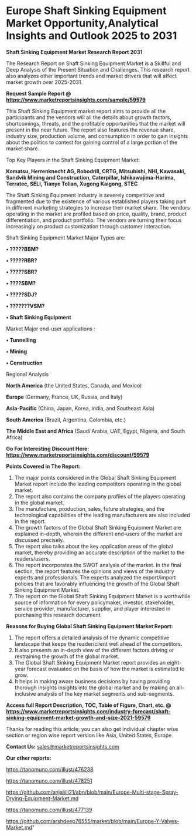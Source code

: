  # Europe Shaft Sinking Equipment Market Opportunity,Analytical Insights and Outlook 2025 to 2031

<strong>Shaft Sinking Equipment Market Research Report 2031</strong>

The Research Report on Shaft Sinking Equipment Market is a Skillful and Deep Analysis of the Present Situation and Challenges. This research report also analyzes other important trends and market drivers that will affect market growth over 2025-2031.

<strong>Request Sample Report @ <a href=https://www.marketreportsinsights.com/sample/59579>https://www.marketreportsinsights.com/sample/59579</a></strong>

This Shaft Sinking Equipment market report aims to provide all the participants and the vendors will all the details about growth factors, shortcomings, threats, and the profitable opportunities that the market will present in the near future. The report also features the revenue share, industry size, production volume, and consumption in order to gain insights about the politics to contest for gaining control of a large portion of the market share.

Top Key Players in the Shaft Sinking Equipment Market:

<strong>Komatsu, Herrenknecht AG, Robodrill, CRTG, Mitsubishi, NHI, Kawasaki, Sandvik Mining and Construction, Caterpillar, Ishikawajima-Harima, Terratec, SELI, Tianye Tolian, Xugong Kaigong, STEC</strong>

The Shaft Sinking Equipment Industry is severely competitive and fragmented due to the existence of various established players taking part in different marketing strategies to increase their market share. The vendors operating in the market are profiled based on price, quality, brand, product differentiation, and product portfolio. The vendors are turning their focus increasingly on product customization through customer interaction.

Shaft Sinking Equipment Market Major Types are:

<strong>• ?????BBM?

• ?????RBR?

• ?????SBR?

• ????SBM?

• ?????SDJ?

• ???????VSM?

• Shaft Sinking Equipment</strong>

Market Major end-user applications :

<strong>• Tunnelling

• Mining

• Construction</strong>

Regional Analysis

</u><strong><b>North America</b></strong> (the United States, Canada, and Mexico)

<strong><b>Europe </b></strong>(Germany, France, UK, Russia, and Italy)

<strong><b>Asia-Pacific</b></strong> (China, Japan, Korea, India, and Southeast Asia)

<strong><b>South America</b></strong> (Brazil, Argentina, Colombia, etc.)

<strong><b>The Middle East and Africa</b></strong> (Saudi Arabia, UAE, Egypt, Nigeria, and South Africa)

<strong>Go For Interesting Discount Here: <a href=https://www.marketreportsinsights.com/discount/59579>https://www.marketreportsinsights.com/discount/59579</a></strong>

<strong>Points Covered in The Report:</strong>
<ol>
  <li>The major points considered in the Global Shaft Sinking Equipment Market report include the leading competitors operating in the global market.</li>
  <li>The report also contains the company profiles of the players operating in the global market.</li>
  <li>The manufacture, production, sales, future strategies, and the technological capabilities of the leading manufacturers are also included in the report.</li>
  <li>The growth factors of the Global Shaft Sinking Equipment Market are explained in-depth, wherein the different end-users of the market are discussed precisely.</li>
  <li>The report also talks about the key application areas of the global market, thereby providing an accurate description of the market to the readers/users.</li>
  <li>The report incorporates the SWOT analysis of the market. In the final section, the report features the opinions and views of the industry experts and professionals. The experts analyzed the export/import policies that are favorably influencing the growth of the Global Shaft Sinking Equipment Market.</li>
  <li>The report on the Global Shaft Sinking Equipment Market is a worthwhile source of information for every policymaker, investor, stakeholder, service provider, manufacturer, supplier, and player interested in purchasing this research document.</li>
</ol>
<strong>Reasons for Buying Global Shaft Sinking Equipment Market Report:</strong>

<ol>
  <li>The report offers a detailed analysis of the dynamic competitive landscape that keeps the reader/client well ahead of the competitors.</li>
  <li>It also presents an in-depth view of the different factors driving or restraining the growth of the global market.</li>
  <li>The Global Shaft Sinking Equipment Market report provides an eight-year forecast evaluated on the basis of how the market is estimated to grow.</li>
  <li>It helps in making aware business decisions by having providing thorough insights insights into the global market and by making an all-inclusive analysis of the key market segments and sub-segments.</li>
</ol>
<strong>Access full Report Description, TOC, Table of Figure, Chart, etc. @ <a href=https://www.marketreportsinsights.com/industry-forecast/shaft-sinking-equipment-market-growth-and-size-2021-59579>https://www.marketreportsinsights.com/industry-forecast/shaft-sinking-equipment-market-growth-and-size-2021-59579</a></strong>


Thanks for reading this article; you can also get individual chapter wise section or region wise report version like Asia, United States, Europe.

<strong>Contact Us:</strong>
sales@marketreportsinsights.com

<strong>Our other reports:</strong>

<a href=https://tanomuno.com/illust/476238>https://tanomuno.com/illust/476238</a>

<a href=https://tanomuno.com/illust/478251>https://tanomuno.com/illust/478251</a>

<a href=https://github.com/anjaliiii21/abn/blob/main/Europe-Multi-stage-Spray-Drying-Equipment-Market.md>https://github.com/anjaliiii21/abn/blob/main/Europe-Multi-stage-Spray-Drying-Equipment-Market.md</a>

<a href=https://tanomuno.com/illust/477139>https://tanomuno.com/illust/477139</a>

<a href=https://github.com/arshdeep76555/market/blob/main/Europe-Y-Valves-Market.md>https://github.com/arshdeep76555/market/blob/main/Europe-Y-Valves-Market.md</a>"
